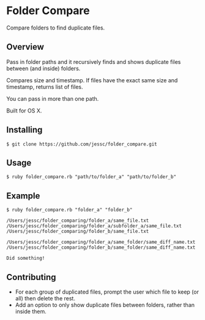 
# Folder Compare

Compare folders to find duplicate files.

## Overview

Pass in folder paths and it recursively finds and shows duplicate files between (and inside) folders.

Compares size and timestamp. If files have the exact same size and timestamp, returns list of files.

You can pass in more than one path.

Built for OS X.

## Installing

	$ git clone https://github.com/jessc/folder_compare.git

## Usage

	$ ruby folder_compare.rb "path/to/folder_a" "path/to/folder_b"

## Example

	$ ruby folder_compare.rb "folder_a" "folder_b"

	/Users/jessc/folder_comparing/folder_a/same_file.txt
	/Users/jessc/folder_comparing/folder_a/subfolder_a/same_file.txt
	/Users/jessc/folder_comparing/folder_b/same_file.txt

	/Users/jessc/folder_comparing/folder_a/same_folder/same_diff_name.txt
	/Users/jessc/folder_comparing/folder_b/same_folder/same_diff_name.txt

	Did something!

## Contributing

 - For each group of duplicated files, prompt the user which file to keep (or all) then delete the rest.
 - Add an option to only show duplicate files between folders, rather than inside them.
